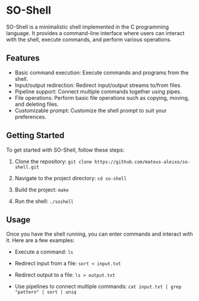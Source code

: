 # SO-Shell

SO-Shell is a minimalistic shell implemented in the C programming language. It provides a command-line interface where users can interact with the shell, execute commands, and perform various operations.

## Features

- Basic command execution: Execute commands and programs from the shell.
- Input/output redirection: Redirect input/output streams to/from files.
- Pipeline support: Connect multiple commands together using pipes.
- File operations: Perform basic file operations such as copying, moving, and deleting files.
- Customizable prompt: Customize the shell prompt to suit your preferences.

## Getting Started

To get started with SO-Shell, follow these steps:

1. Clone the repository:
```git clone https://github.com/mateus-aleixo/so-shell.git```


2. Navigate to the project directory:
```cd so-shell```

3. Build the project:
```make```

4. Run the shell:
```./soshell```

## Usage

Once you have the shell running, you can enter commands and interact with it. Here are a few examples:

- Execute a command:
```ls```

- Redirect input from a file:
```sort < input.txt```

- Redirect output to a file:
```ls > output.txt```

- Use pipelines to connect multiple commands:
```cat input.txt | grep "pattern" | sort | uniq```
